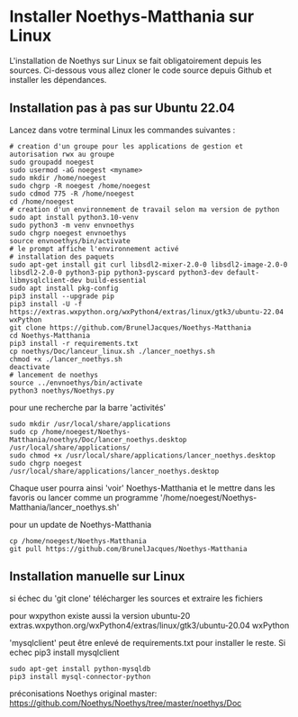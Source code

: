 Installer Noethys-Matthania sur Linux 
=====================================
L'installation de Noethys sur Linux se fait obligatoirement depuis les sources.
Ci-dessous vous allez cloner le code source depuis Github et installer les dépendances.

Installation pas à pas sur Ubuntu 22.04
---------------------------------------------------------
Lancez dans votre terminal Linux les commandes suivantes :

```
# creation d'un groupe pour les applications de gestion et autorisation rwx au groupe
sudo groupadd noegest
sudo usermod -aG noegest <myname>
sudo mkdir /home/noegest
sudo chgrp -R noegest /home/noegest
sudo cdmod 775 -R /home/noegest
cd /home/noegest
# creation d'un environnement de travail selon ma version de python
sudo apt install python3.10-venv
sudo python3 -m venv envnoethys
sudo chgrp noegest envnoethys
source envnoethys/bin/activate
# le prompt affiche l'environnement activé
# installation des paquets
sudo apt-get install git curl libsdl2-mixer-2.0-0 libsdl2-image-2.0-0 libsdl2-2.0-0 python3-pip python3-pyscard python3-dev default-libmysqlclient-dev build-essential
sudo apt install pkg-config
pip3 install --upgrade pip
pip3 install -U -f https://extras.wxpython.org/wxPython4/extras/linux/gtk3/ubuntu-22.04 wxPython
git clone https://github.com/BrunelJacques/Noethys-Matthania
cd Noethys-Matthania
pip3 install -r requirements.txt
cp noethys/Doc/lanceur_linux.sh ./lancer_noethys.sh
chmod +x ./lancer_noethys.sh
deactivate
# lancement de noethys
source ../envnoethys/bin/activate
python3 noethys/Noethys.py
```
pour une recherche par la barre 'activités'
```
sudo mkdir /usr/local/share/applications
sudo cp /home/noegest/Noethys-Matthania/noethys/Doc/lancer_noethys.desktop  /usr/local/share/applications/
sudo chmod +x /usr/local/share/applications/lancer_noethys.desktop
sudo chgrp noegest /usr/local/share/applications/lancer_noethys.desktop
```
Chaque user pourra ainsi 'voir' Noethys-Matthania et le mettre dans les favoris
ou lancer comme un programme '/home/noegest/Noethys-Matthania/lancer_noethys.sh'

pour un update de Noethys-Matthania
```
cp /home/noegest/Noethys-Matthania
git pull https://github.com/BrunelJacques/Noethys-Matthania
```

Installation manuelle sur Linux
-------------------------------
si échec du 'git clone' télécharger les sources et extraire les fichiers

pour wxpython existe aussi la version ubuntu-20
extras.wxpython.org/wxPython4/extras/linux/gtk3/ubuntu-20.04 wxPython

'mysqlclient' peut être enlevé de requirements.txt pour installer le reste.
Si echec pip3 install mysqlclient
```
sudo apt-get install python-mysqldb
pip3 install mysql-connector-python
```

préconisations Noethys original master:
https://github.com/Noethys/Noethys/tree/master/noethys/Doc

